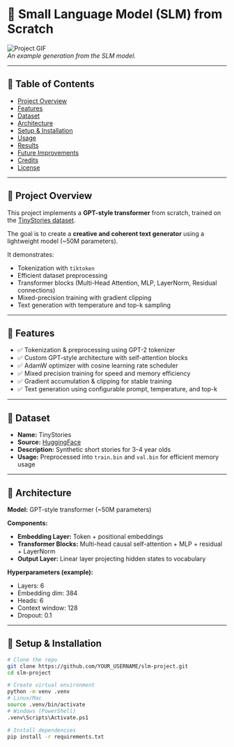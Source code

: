 # 🧠 Small Language Model (SLM) from Scratch

![Project GIF](path_to_your_gif.gif)  
*An example generation from the SLM model.*

---

## 🔹 Table of Contents
- [Project Overview](#project-overview)
- [Features](#features)
- [Dataset](#dataset)
- [Architecture](#architecture)
- [Setup & Installation](#setup--installation)
- [Usage](#usage)
- [Results](#results)
- [Future Improvements](#future-improvements)
- [Credits](#credits)
- [License](#license)

---

## 🔹 Project Overview
This project implements a **GPT-style transformer** from scratch, trained on the [TinyStories dataset](https://huggingface.co/datasets/roneneldan/TinyStories).  

The goal is to create a **creative and coherent text generator** using a lightweight model (~50M parameters).  

It demonstrates:
- Tokenization with `tiktoken`
- Efficient dataset preprocessing
- Transformer blocks (Multi-Head Attention, MLP, LayerNorm, Residual connections)
- Mixed-precision training with gradient clipping
- Text generation with temperature and top-k sampling

---

## 🔹 Features
- ✅ Tokenization & preprocessing using GPT-2 tokenizer  
- ✅ Custom GPT-style architecture with self-attention blocks  
- ✅ AdamW optimizer with cosine learning rate scheduler  
- ✅ Mixed precision training for speed and memory efficiency  
- ✅ Gradient accumulation & clipping for stable training  
- ✅ Text generation using configurable prompt, temperature, and top-k  

---

## 🔹 Dataset
- **Name:** TinyStories  
- **Source:** [HuggingFace](https://huggingface.co/datasets/roneneldan/TinyStories)  
- **Description:** Synthetic short stories for 3-4 year olds  
- **Usage:** Preprocessed into `train.bin` and `val.bin` for efficient memory usage

---

## 🔹 Architecture
**Model:** GPT-style transformer (~50M parameters)  

**Components:**
- **Embedding Layer:** Token + positional embeddings  
- **Transformer Blocks:** Multi-head causal self-attention + MLP + residual + LayerNorm  
- **Output Layer:** Linear layer projecting hidden states to vocabulary  

**Hyperparameters (example):**
- Layers: 6  
- Embedding dim: 384  
- Heads: 6  
- Context window: 128  
- Dropout: 0.1  

---

## 🔹 Setup & Installation
```bash
# Clone the repo
git clone https://github.com/YOUR_USERNAME/slm-project.git
cd slm-project

# Create virtual environment
python -m venv .venv
# Linux/Mac
source .venv/bin/activate
# Windows (PowerShell)
.venv\Scripts\Activate.ps1

# Install dependencies
pip install -r requirements.txt

